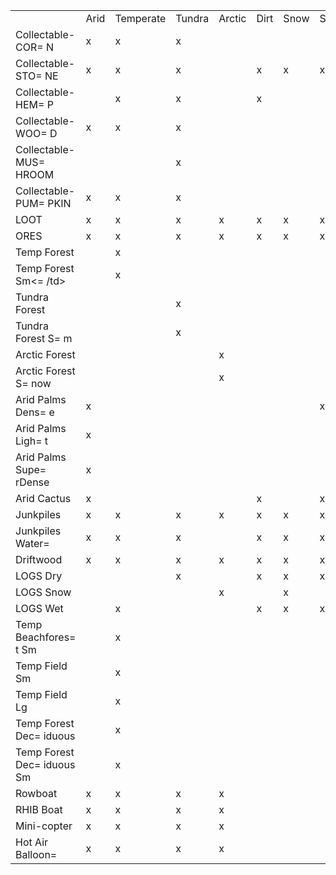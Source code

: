<table>
<tr height=3D19 style=3D'height:14.4pt'>
  <td height=3D19 class=3Dxl1525570 style=3D'height:14.4pt'></td>
  <td class=3Dxl6825570>Arid</td>
  <td class=3Dxl6825570>Temperate</td>
  <td class=3Dxl6825570>Tundra</td>
  <td class=3Dxl6825570>Arctic</td>
  <td class=3Dxl6725570>Dirt</td>
  <td class=3Dxl6725570>Snow</td>
  <td class=3Dxl6725570>Sand</td>
  <td class=3Dxl6725570>Rock</td>
  <td class=3Dxl6725570>Grass</td>
  <td class=3Dxl6725570>Forest</td>
  <td class=3Dxl6725570>Stones</td>
  <td class=3Dxl6725570>Gravel</td>
  <td class=3Dxl6625570>Allowed</td>
  <td class=3Dxl6525570></td>
  <td class=3Dxl6525570></td>
  <td class=3Dxl6525570></td>
  <td class=3Dxl1525570></td>
  <td class=3Dxl1525570></td>
  <td class=3Dxl1525570></td>
  <td class=3Dxl1525570></td>
  <td class=3Dxl1525570></td>
 </tr>
 <tr height=3D19 style=3D'height:14.4pt'>
  <td height=3D19 class=3Dxl1525570 style=3D'height:14.4pt'>Collectable-COR=
N</td>
  <td class=3Dxl6525570>x</td>
  <td class=3Dxl6525570>x</td>
  <td class=3Dxl6525570>x</td>
  <td class=3Dxl6525570></td>
  <td class=3Dxl6525570></td>
  <td class=3Dxl6525570></td>
  <td class=3Dxl6525570></td>
  <td class=3Dxl6525570></td>
  <td class=3Dxl6525570>x</td>
  <td class=3Dxl6525570>x</td>
  <td class=3Dxl6525570></td>
  <td class=3Dxl6525570></td>
  <td class=3Dxl6525570>Riverside</td>
  <td class=3Dxl6525570>Lakeside</td>
  <td class=3Dxl6525570></td>
  <td class=3Dxl6525570></td>
  <td class=3Dxl1525570></td>
  <td class=3Dxl1525570></td>
  <td class=3Dxl1525570></td>
  <td class=3Dxl1525570></td>
  <td class=3Dxl1525570></td>
 </tr>
 <tr height=3D19 style=3D'height:14.4pt'>
  <td height=3D19 class=3Dxl1525570 style=3D'height:14.4pt'>Collectable-STO=
NE</td>
  <td class=3Dxl6525570>x</td>
  <td class=3Dxl6525570>x</td>
  <td class=3Dxl6525570>x</td>
  <td class=3Dxl6525570></td>
  <td class=3Dxl6525570>x</td>
  <td class=3Dxl6525570>x</td>
  <td class=3Dxl6525570>x</td>
  <td class=3Dxl6525570></td>
  <td class=3Dxl6525570>x</td>
  <td class=3Dxl6525570>x</td>
  <td class=3Dxl6525570></td>
  <td class=3Dxl6525570></td>
  <td class=3Dxl6525570>Field</td>
  <td class=3Dxl6525570>Forest</td>
  <td class=3Dxl6525570></td>
  <td class=3Dxl6525570></td>
  <td class=3Dxl1525570></td>
  <td class=3Dxl1525570></td>
  <td class=3Dxl1525570></td>
  <td class=3Dxl1525570></td>
  <td class=3Dxl1525570></td>
 </tr>
 <tr height=3D19 style=3D'height:14.4pt'>
  <td height=3D19 class=3Dxl1525570 style=3D'height:14.4pt'>Collectable-HEM=
P</td>
  <td class=3Dxl6525570></td>
  <td class=3Dxl6525570>x</td>
  <td class=3Dxl6525570>x</td>
  <td class=3Dxl6525570></td>
  <td class=3Dxl6525570>x</td>
  <td class=3Dxl6525570></td>
  <td class=3Dxl6525570></td>
  <td class=3Dxl6525570></td>
  <td class=3Dxl6525570>x</td>
  <td class=3Dxl6525570>x</td>
  <td class=3Dxl6525570></td>
  <td class=3Dxl6525570></td>
  <td class=3Dxl6525570>Field</td>
  <td class=3Dxl6525570>Forest</td>
  <td class=3Dxl6525570></td>
  <td class=3Dxl6525570></td>
  <td class=3Dxl1525570></td>
  <td class=3Dxl1525570></td>
  <td class=3Dxl1525570></td>
  <td class=3Dxl1525570></td>
  <td class=3Dxl1525570></td>
 </tr>
 <tr height=3D19 style=3D'height:14.4pt'>
  <td height=3D19 class=3Dxl1525570 style=3D'height:14.4pt'>Collectable-WOO=
D</td>
  <td class=3Dxl6525570>x</td>
  <td class=3Dxl6525570>x</td>
  <td class=3Dxl6525570>x</td>
  <td class=3Dxl6525570></td>
  <td class=3Dxl6525570></td>
  <td class=3Dxl6525570></td>
  <td class=3Dxl6525570></td>
  <td class=3Dxl6525570></td>
  <td class=3Dxl6525570>x</td>
  <td class=3Dxl6525570>x</td>
  <td class=3Dxl6525570></td>
  <td class=3Dxl6525570></td>
  <td class=3Dxl6525570>Field</td>
  <td class=3Dxl6525570>Cliff</td>
  <td class=3Dxl6525570>Beachside</td>
  <td class=3Dxl6525570>Forestside</td>
  <td class=3Dxl6525570>Forest<span style=3D'mso-spacerun:yes'> </span></td>
  <td class=3Dxl6525570>Oceanside</td>
  <td class=3Dxl6525570>Riverside</td>
  <td class=3Dxl6525570>Lakeside</td>
  <td class=3Dxl6525570>Cliffside</td>
 </tr>
 <tr height=3D19 style=3D'height:14.4pt'>
  <td height=3D19 class=3Dxl1525570 style=3D'height:14.4pt'>Collectable-MUS=
HROOM</td>
  <td class=3Dxl6525570></td>
  <td class=3Dxl6525570></td>
  <td class=3Dxl6525570>x</td>
  <td class=3Dxl6525570></td>
  <td class=3Dxl6525570></td>
  <td class=3Dxl6525570></td>
  <td class=3Dxl6525570></td>
  <td class=3Dxl6525570></td>
  <td class=3Dxl6525570></td>
  <td class=3Dxl6525570>x</td>
  <td class=3Dxl6525570></td>
  <td class=3Dxl6525570></td>
  <td class=3Dxl6525570>Forest</td>
  <td class=3Dxl6525570></td>
  <td class=3Dxl6525570></td>
  <td class=3Dxl6525570></td>
  <td class=3Dxl1525570></td>
  <td class=3Dxl1525570></td>
  <td class=3Dxl1525570></td>
  <td class=3Dxl1525570></td>
  <td class=3Dxl1525570></td>
 </tr>
 <tr height=3D19 style=3D'height:14.4pt'>
  <td height=3D19 class=3Dxl1525570 style=3D'height:14.4pt'>Collectable-PUM=
PKIN</td>
  <td class=3Dxl6525570>x</td>
  <td class=3Dxl6525570>x</td>
  <td class=3Dxl6525570>x</td>
  <td class=3Dxl6525570></td>
  <td class=3Dxl6525570></td>
  <td class=3Dxl6525570></td>
  <td class=3Dxl6525570></td>
  <td class=3Dxl6525570></td>
  <td class=3Dxl6525570>x</td>
  <td class=3Dxl6525570>x</td>
  <td class=3Dxl6525570></td>
  <td class=3Dxl6525570></td>
  <td class=3Dxl6525570>Riverside</td>
  <td class=3Dxl6525570>Lakeside</td>
  <td class=3Dxl6525570></td>
  <td class=3Dxl6525570></td>
  <td class=3Dxl1525570></td>
  <td class=3Dxl1525570></td>
  <td class=3Dxl1525570></td>
  <td class=3Dxl1525570></td>
  <td class=3Dxl1525570></td>
 </tr>
 <tr height=3D19 style=3D'height:14.4pt'>
  <td height=3D19 class=3Dxl1525570 style=3D'height:14.4pt'>LOOT</td>
  <td class=3Dxl6525570>x</td>
  <td class=3Dxl6525570>x</td>
  <td class=3Dxl6525570>x</td>
  <td class=3Dxl6525570>x</td>
  <td class=3Dxl6525570>x</td>
  <td class=3Dxl6525570>x</td>
  <td class=3Dxl6525570>x</td>
  <td class=3Dxl6525570>x</td>
  <td class=3Dxl6525570>x</td>
  <td class=3Dxl6525570>x</td>
  <td class=3Dxl6525570>x</td>
  <td class=3Dxl6525570>x</td>
  <td class=3Dxl6525570>Monument</td>
  <td class=3Dxl6525570></td>
  <td class=3Dxl6525570></td>
  <td class=3Dxl6525570></td>
  <td class=3Dxl1525570></td>
  <td class=3Dxl1525570></td>
  <td class=3Dxl1525570></td>
  <td class=3Dxl1525570></td>
  <td class=3Dxl1525570></td>
 </tr>
 <tr height=3D19 style=3D'height:14.4pt'>
  <td height=3D19 class=3Dxl1525570 style=3D'height:14.4pt'>ORES</td>
  <td class=3Dxl6525570>x</td>
  <td class=3Dxl6525570>x</td>
  <td class=3Dxl6525570>x</td>
  <td class=3Dxl6525570>x</td>
  <td class=3Dxl6525570>x</td>
  <td class=3Dxl6525570>x</td>
  <td class=3Dxl6525570>x</td>
  <td class=3Dxl6525570>x</td>
  <td class=3Dxl6525570>x</td>
  <td class=3Dxl6525570>x</td>
  <td class=3Dxl6525570>x</td>
  <td class=3Dxl6525570>x</td>
  <td class=3Dxl6525570>Decor</td>
  <td class=3Dxl6525570>Cliffside</td>
  <td class=3Dxl6525570>Clutter</td>
  <td class=3Dxl6525570></td>
  <td class=3Dxl1525570></td>
  <td class=3Dxl1525570></td>
  <td class=3Dxl1525570></td>
  <td class=3Dxl1525570></td>
  <td class=3Dxl1525570></td>
 </tr>
 <tr height=3D19 style=3D'height:14.4pt'>
  <td height=3D19 class=3Dxl1525570 style=3D'height:14.4pt'>Temp Forest</td>
  <td class=3Dxl6525570></td>
  <td class=3Dxl6525570>x</td>
  <td class=3Dxl6525570></td>
  <td class=3Dxl6525570></td>
  <td class=3Dxl6525570></td>
  <td class=3Dxl6525570></td>
  <td class=3Dxl6525570></td>
  <td class=3Dxl6525570></td>
  <td class=3Dxl6525570>x</td>
  <td class=3Dxl6525570>x</td>
  <td class=3Dxl6525570></td>
  <td class=3Dxl6525570></td>
  <td class=3Dxl6525570>Forest<span style=3D'mso-spacerun:yes'> </span></td>
  <td class=3Dxl6525570>Decor</td>
  <td class=3Dxl6525570>Cliffside</td>
  <td class=3Dxl6525570>Clutter</td>
  <td class=3Dxl1525570></td>
  <td class=3Dxl1525570></td>
  <td class=3Dxl1525570></td>
  <td class=3Dxl1525570></td>
  <td class=3Dxl1525570></td>
 </tr>
 <tr height=3D19 style=3D'height:14.4pt'>
  <td height=3D19 class=3Dxl1525570 style=3D'height:14.4pt'>Temp Forest Sm<=
/td>
  <td class=3Dxl6525570></td>
  <td class=3Dxl6525570>x</td>
  <td class=3Dxl6525570></td>
  <td class=3Dxl6525570></td>
  <td class=3Dxl6525570></td>
  <td class=3Dxl6525570></td>
  <td class=3Dxl6525570></td>
  <td class=3Dxl6525570></td>
  <td class=3Dxl6525570>x</td>
  <td class=3Dxl6525570>x</td>
  <td class=3Dxl6525570></td>
  <td class=3Dxl6525570></td>
  <td class=3Dxl6525570>Forest<span style=3D'mso-spacerun:yes'> </span></td>
  <td class=3Dxl6525570>Decor</td>
  <td class=3Dxl6525570>Cliffside</td>
  <td class=3Dxl6525570>Clutter</td>
  <td class=3Dxl1525570></td>
  <td class=3Dxl1525570></td>
  <td class=3Dxl1525570></td>
  <td class=3Dxl1525570></td>
  <td class=3Dxl1525570></td>
 </tr>
 <tr height=3D19 style=3D'height:14.4pt'>
  <td height=3D19 class=3Dxl1525570 style=3D'height:14.4pt'>Tundra Forest</=
td>
  <td class=3Dxl6525570></td>
  <td class=3Dxl6525570></td>
  <td class=3Dxl6525570>x</td>
  <td class=3Dxl6525570></td>
  <td class=3Dxl6525570></td>
  <td class=3Dxl6525570></td>
  <td class=3Dxl6525570></td>
  <td class=3Dxl6525570></td>
  <td class=3Dxl6525570></td>
  <td class=3Dxl6525570>x</td>
  <td class=3Dxl6525570></td>
  <td class=3Dxl6525570></td>
  <td class=3Dxl6525570>Forest</td>
  <td class=3Dxl6525570>Decor</td>
  <td class=3Dxl6525570>Cliffside</td>
  <td class=3Dxl6525570>Clutter</td>
  <td class=3Dxl1525570></td>
  <td class=3Dxl1525570></td>
  <td class=3Dxl1525570></td>
  <td class=3Dxl1525570></td>
  <td class=3Dxl1525570></td>
 </tr>
 <tr height=3D19 style=3D'height:14.4pt'>
  <td height=3D19 class=3Dxl1525570 style=3D'height:14.4pt'>Tundra Forest S=
m</td>
  <td class=3Dxl6525570></td>
  <td class=3Dxl6525570></td>
  <td class=3Dxl6525570>x</td>
  <td class=3Dxl6525570></td>
  <td class=3Dxl6525570></td>
  <td class=3Dxl6525570></td>
  <td class=3Dxl6525570></td>
  <td class=3Dxl6525570></td>
  <td class=3Dxl6525570>x</td>
  <td class=3Dxl6525570>x</td>
  <td class=3Dxl6525570></td>
  <td class=3Dxl6525570></td>
  <td class=3Dxl6525570>Forest</td>
  <td class=3Dxl6525570>Decor</td>
  <td class=3Dxl6525570>Cliffside</td>
  <td class=3Dxl6525570>Clutter</td>
  <td class=3Dxl1525570></td>
  <td class=3Dxl1525570></td>
  <td class=3Dxl1525570></td>
  <td class=3Dxl1525570></td>
  <td class=3Dxl1525570></td>
 </tr>
 <tr height=3D19 style=3D'height:14.4pt'>
  <td height=3D19 class=3Dxl1525570 style=3D'height:14.4pt'>Arctic Forest</=
td>
  <td class=3Dxl6525570></td>
  <td class=3Dxl6525570></td>
  <td class=3Dxl6525570></td>
  <td class=3Dxl6525570>x</td>
  <td class=3Dxl6525570></td>
  <td class=3Dxl6525570></td>
  <td class=3Dxl6525570></td>
  <td class=3Dxl6525570></td>
  <td class=3Dxl6525570>x</td>
  <td class=3Dxl6525570></td>
  <td class=3Dxl6525570></td>
  <td class=3Dxl6525570></td>
  <td class=3Dxl6525570>Field<span style=3D'mso-spacerun:yes'> </span></td>
  <td class=3Dxl6525570>Cliffside</td>
  <td class=3Dxl6525570></td>
  <td class=3Dxl6525570></td>
  <td class=3Dxl1525570></td>
  <td class=3Dxl1525570></td>
  <td class=3Dxl1525570></td>
  <td class=3Dxl1525570></td>
  <td class=3Dxl1525570></td>
 </tr>
 <tr height=3D19 style=3D'height:14.4pt'>
  <td height=3D19 class=3Dxl1525570 style=3D'height:14.4pt'>Arctic Forest S=
now</td>
  <td class=3Dxl6525570></td>
  <td class=3Dxl6525570></td>
  <td class=3Dxl6525570></td>
  <td class=3Dxl6525570>x</td>
  <td class=3Dxl6525570></td>
  <td class=3Dxl6525570></td>
  <td class=3Dxl6525570></td>
  <td class=3Dxl6525570></td>
  <td class=3Dxl6525570></td>
  <td class=3Dxl6525570>x</td>
  <td class=3Dxl6525570></td>
  <td class=3Dxl6525570></td>
  <td class=3Dxl6525570>Forest</td>
  <td class=3Dxl6525570></td>
  <td class=3Dxl6525570></td>
  <td class=3Dxl6525570></td>
  <td class=3Dxl1525570></td>
  <td class=3Dxl1525570></td>
  <td class=3Dxl1525570></td>
  <td class=3Dxl1525570></td>
  <td class=3Dxl1525570></td>
 </tr>
 <tr height=3D19 style=3D'height:14.4pt'>
  <td height=3D19 class=3Dxl1525570 style=3D'height:14.4pt'>Arid Palms Dens=
e</td>
  <td class=3Dxl6525570>x</td>
  <td class=3Dxl6525570></td>
  <td class=3Dxl6525570></td>
  <td class=3Dxl6525570></td>
  <td class=3Dxl6525570></td>
  <td class=3Dxl6525570></td>
  <td class=3Dxl6525570>x</td>
  <td class=3Dxl6525570></td>
  <td class=3Dxl6525570>x</td>
  <td class=3Dxl6525570></td>
  <td class=3Dxl6525570></td>
  <td class=3Dxl6525570></td>
  <td class=3Dxl6525570>Field</td>
  <td class=3Dxl6525570>Beachside</td>
  <td class=3Dxl6525570>River</td>
  <td class=3Dxl6525570>Riverside</td>
  <td class=3Dxl6525570>Lake</td>
  <td class=3Dxl6525570>Lakeside</td>
  <td class=3Dxl1525570></td>
  <td class=3Dxl1525570></td>
  <td class=3Dxl1525570></td>
 </tr>
 <tr height=3D19 style=3D'height:14.4pt'>
  <td height=3D19 class=3Dxl1525570 style=3D'height:14.4pt'>Arid Palms Ligh=
t</td>
  <td class=3Dxl6525570>x</td>
  <td class=3Dxl6525570></td>
  <td class=3Dxl6525570></td>
  <td class=3Dxl6525570></td>
  <td class=3Dxl6525570></td>
  <td class=3Dxl6525570></td>
  <td class=3Dxl6525570></td>
  <td class=3Dxl6525570></td>
  <td class=3Dxl6525570>x</td>
  <td class=3Dxl6525570></td>
  <td class=3Dxl6525570></td>
  <td class=3Dxl6525570></td>
  <td class=3Dxl6525570>Field</td>
  <td class=3Dxl6525570>Cliff<span style=3D'mso-spacerun:yes'> </span></td>
  <td class=3Dxl6525570>Beachside</td>
  <td class=3Dxl6525570>Forestside</td>
  <td class=3Dxl6525570>Riverside</td>
  <td class=3Dxl6525570>Lakeside</td>
  <td class=3Dxl1525570></td>
  <td class=3Dxl1525570></td>
  <td class=3Dxl1525570></td>
 </tr>
 <tr height=3D19 style=3D'height:14.4pt'>
  <td height=3D19 class=3Dxl1525570 style=3D'height:14.4pt'>Arid Palms Supe=
rDense</td>
  <td class=3Dxl6525570>x</td>
  <td class=3Dxl6525570></td>
  <td class=3Dxl6525570></td>
  <td class=3Dxl6525570></td>
  <td class=3Dxl6525570></td>
  <td class=3Dxl6525570></td>
  <td class=3Dxl6525570></td>
  <td class=3Dxl6525570></td>
  <td class=3Dxl6525570></td>
  <td class=3Dxl6525570>x</td>
  <td class=3Dxl6525570></td>
  <td class=3Dxl6525570></td>
  <td class=3Dxl6525570>Beachside</td>
  <td class=3Dxl6525570>Forest</td>
  <td class=3Dxl6525570>Lakeside</td>
  <td class=3Dxl6525570>Cliffside</td>
  <td class=3Dxl1525570></td>
  <td class=3Dxl1525570></td>
  <td class=3Dxl1525570></td>
  <td class=3Dxl1525570></td>
  <td class=3Dxl1525570></td>
 </tr>
 <tr height=3D19 style=3D'height:14.4pt'>
  <td height=3D19 class=3Dxl1525570 style=3D'height:14.4pt'>Arid Cactus</td>
  <td class=3Dxl6525570>x</td>
  <td class=3Dxl6525570></td>
  <td class=3Dxl6525570></td>
  <td class=3Dxl6525570></td>
  <td class=3Dxl6525570>x</td>
  <td class=3Dxl6525570></td>
  <td class=3Dxl6525570>x</td>
  <td class=3Dxl6525570></td>
  <td class=3Dxl6525570></td>
  <td class=3Dxl6525570></td>
  <td class=3Dxl6525570></td>
  <td class=3Dxl6525570></td>
  <td class=3Dxl6525570>Field</td>
  <td class=3Dxl6525570></td>
  <td class=3Dxl6525570></td>
  <td class=3Dxl6525570></td>
  <td class=3Dxl1525570></td>
  <td class=3Dxl1525570></td>
  <td class=3Dxl1525570></td>
  <td class=3Dxl1525570></td>
  <td class=3Dxl1525570></td>
 </tr>
 <tr height=3D19 style=3D'height:14.4pt'>
  <td height=3D19 class=3Dxl1525570 style=3D'height:14.4pt'>Junkpiles</td>
  <td class=3Dxl6525570>x</td>
  <td class=3Dxl6525570>x</td>
  <td class=3Dxl6525570>x</td>
  <td class=3Dxl6525570>x</td>
  <td class=3Dxl6525570>x</td>
  <td class=3Dxl6525570>x</td>
  <td class=3Dxl6525570>x</td>
  <td class=3Dxl6525570>x</td>
  <td class=3Dxl6525570>x</td>
  <td class=3Dxl6525570>x</td>
  <td class=3Dxl6525570>x</td>
  <td class=3Dxl6525570>x</td>
  <td class=3Dxl6525570>Roadside</td>
  <td class=3Dxl6525570>Powerline</td>
  <td class=3Dxl6525570></td>
  <td class=3Dxl6525570></td>
  <td class=3Dxl1525570></td>
  <td class=3Dxl1525570></td>
  <td class=3Dxl1525570></td>
  <td class=3Dxl1525570></td>
  <td class=3Dxl1525570></td>
 </tr>
 <tr height=3D19 style=3D'height:14.4pt'>
  <td height=3D19 class=3Dxl1525570 style=3D'height:14.4pt'>Junkpiles Water=
</td>
  <td class=3Dxl6525570>x</td>
  <td class=3Dxl6525570>x</td>
  <td class=3Dxl6525570>x</td>
  <td class=3Dxl6525570></td>
  <td class=3Dxl6525570>x</td>
  <td class=3Dxl6525570>x</td>
  <td class=3Dxl6525570>x</td>
  <td class=3Dxl6525570>x</td>
  <td class=3Dxl6525570>x</td>
  <td class=3Dxl6525570>x</td>
  <td class=3Dxl6525570>x</td>
  <td class=3Dxl6525570>x</td>
  <td class=3Dxl6525570>Offshore</td>
  <td class=3Dxl6525570></td>
  <td class=3Dxl6525570></td>
  <td class=3Dxl6525570></td>
  <td class=3Dxl1525570></td>
  <td class=3Dxl1525570></td>
  <td class=3Dxl1525570></td>
  <td class=3Dxl1525570></td>
  <td class=3Dxl1525570></td>
 </tr>
 <tr height=3D19 style=3D'height:14.4pt'>
  <td height=3D19 class=3Dxl1525570 style=3D'height:14.4pt'>Driftwood</td>
  <td class=3Dxl6525570>x</td>
  <td class=3Dxl6525570>x</td>
  <td class=3Dxl6525570>x</td>
  <td class=3Dxl6525570>x</td>
  <td class=3Dxl6525570>x</td>
  <td class=3Dxl6525570>x</td>
  <td class=3Dxl6525570>x</td>
  <td class=3Dxl6525570>x</td>
  <td class=3Dxl6525570>x</td>
  <td class=3Dxl6525570>x</td>
  <td class=3Dxl6525570>x</td>
  <td class=3Dxl6525570>x</td>
  <td class=3Dxl6525570>Beach<span style=3D'mso-spacerun:yes'> </span></td>
  <td class=3Dxl6525570></td>
  <td class=3Dxl6525570></td>
  <td class=3Dxl6525570></td>
  <td class=3Dxl1525570></td>
  <td class=3Dxl1525570></td>
  <td class=3Dxl1525570></td>
  <td class=3Dxl1525570></td>
  <td class=3Dxl1525570></td>
 </tr>
 <tr height=3D19 style=3D'height:14.4pt'>
  <td height=3D19 class=3Dxl1525570 style=3D'height:14.4pt'>LOGS Dry</td>
  <td class=3Dxl6525570></td>
  <td class=3Dxl6525570></td>
  <td class=3Dxl6525570>x</td>
  <td class=3Dxl6525570></td>
  <td class=3Dxl6525570>x</td>
  <td class=3Dxl6525570>x</td>
  <td class=3Dxl6525570>x</td>
  <td class=3Dxl6525570>x</td>
  <td class=3Dxl6525570>x</td>
  <td class=3Dxl6525570>x</td>
  <td class=3Dxl6525570>x</td>
  <td class=3Dxl6525570>x</td>
  <td class=3Dxl6525570>Forest</td>
  <td class=3Dxl6525570>Forestside</td>
  <td class=3Dxl6525570></td>
  <td class=3Dxl6525570></td>
  <td class=3Dxl1525570></td>
  <td class=3Dxl1525570></td>
  <td class=3Dxl1525570></td>
  <td class=3Dxl1525570></td>
  <td class=3Dxl1525570></td>
 </tr>
 <tr height=3D19 style=3D'height:14.4pt'>
  <td height=3D19 class=3Dxl1525570 style=3D'height:14.4pt'>LOGS Snow</td>
  <td class=3Dxl6525570></td>
  <td class=3Dxl6525570></td>
  <td class=3Dxl6525570></td>
  <td class=3Dxl6525570>x</td>
  <td class=3Dxl6525570></td>
  <td class=3Dxl6525570>x</td>
  <td class=3Dxl6525570></td>
  <td class=3Dxl6525570></td>
  <td class=3Dxl6525570></td>
  <td class=3Dxl6525570></td>
  <td class=3Dxl6525570></td>
  <td class=3Dxl6525570></td>
  <td class=3Dxl6525570>Forest</td>
  <td class=3Dxl6525570>Forestside</td>
  <td class=3Dxl6525570></td>
  <td class=3Dxl6525570></td>
  <td class=3Dxl1525570></td>
  <td class=3Dxl1525570></td>
  <td class=3Dxl1525570></td>
  <td class=3Dxl1525570></td>
  <td class=3Dxl1525570></td>
 </tr>
 <tr height=3D19 style=3D'height:14.4pt'>
  <td height=3D19 class=3Dxl1525570 style=3D'height:14.4pt'>LOGS Wet</td>
  <td class=3Dxl6525570></td>
  <td class=3Dxl6525570>x</td>
  <td class=3Dxl6525570></td>
  <td class=3Dxl6525570></td>
  <td class=3Dxl6525570>x</td>
  <td class=3Dxl6525570>x</td>
  <td class=3Dxl6525570>x</td>
  <td class=3Dxl6525570>x</td>
  <td class=3Dxl6525570>x</td>
  <td class=3Dxl6525570>x</td>
  <td class=3Dxl6525570>x</td>
  <td class=3Dxl6525570>x</td>
  <td class=3Dxl6525570>Forest</td>
  <td class=3Dxl6525570>Forestside</td>
  <td class=3Dxl6525570></td>
  <td class=3Dxl6525570></td>
  <td class=3Dxl1525570></td>
  <td class=3Dxl1525570></td>
  <td class=3Dxl1525570></td>
  <td class=3Dxl1525570></td>
  <td class=3Dxl1525570></td>
 </tr>
 <tr height=3D19 style=3D'height:14.4pt'>
  <td height=3D19 class=3Dxl1525570 style=3D'height:14.4pt'>Temp Beachfores=
t Sm</td>
  <td class=3Dxl6525570></td>
  <td class=3Dxl6525570>x</td>
  <td class=3Dxl6525570></td>
  <td class=3Dxl6525570></td>
  <td class=3Dxl6525570></td>
  <td class=3Dxl6525570></td>
  <td class=3Dxl6525570></td>
  <td class=3Dxl6525570></td>
  <td class=3Dxl6525570>x</td>
  <td class=3Dxl6525570></td>
  <td class=3Dxl6525570></td>
  <td class=3Dxl6525570></td>
  <td class=3Dxl6525570>Beachside</td>
  <td class=3Dxl6525570>Riverside</td>
  <td class=3Dxl6525570>Lakeside</td>
  <td class=3Dxl6525570></td>
  <td class=3Dxl1525570></td>
  <td class=3Dxl1525570></td>
  <td class=3Dxl1525570></td>
  <td class=3Dxl1525570></td>
  <td class=3Dxl1525570></td>
 </tr>
 <tr height=3D19 style=3D'height:14.4pt'>
  <td height=3D19 class=3Dxl1525570 style=3D'height:14.4pt'>Temp Field Sm</=
td>
  <td class=3Dxl6525570></td>
  <td class=3Dxl6525570>x</td>
  <td class=3Dxl6525570></td>
  <td class=3Dxl6525570></td>
  <td class=3Dxl6525570></td>
  <td class=3Dxl6525570></td>
  <td class=3Dxl6525570></td>
  <td class=3Dxl6525570></td>
  <td class=3Dxl6525570>x</td>
  <td class=3Dxl6525570></td>
  <td class=3Dxl6525570></td>
  <td class=3Dxl6525570></td>
  <td class=3Dxl6525570>Field</td>
  <td class=3Dxl6525570>Cliffside</td>
  <td class=3Dxl6525570></td>
  <td class=3Dxl6525570></td>
  <td class=3Dxl1525570></td>
  <td class=3Dxl1525570></td>
  <td class=3Dxl1525570></td>
  <td class=3Dxl1525570></td>
  <td class=3Dxl1525570></td>
 </tr>
 <tr height=3D19 style=3D'height:14.4pt'>
  <td height=3D19 class=3Dxl1525570 style=3D'height:14.4pt'>Temp Field Lg</=
td>
  <td class=3Dxl6525570></td>
  <td class=3Dxl6525570>x</td>
  <td class=3Dxl6525570></td>
  <td class=3Dxl6525570></td>
  <td class=3Dxl6525570></td>
  <td class=3Dxl6525570></td>
  <td class=3Dxl6525570></td>
  <td class=3Dxl6525570></td>
  <td class=3Dxl6525570>x</td>
  <td class=3Dxl6525570></td>
  <td class=3Dxl6525570></td>
  <td class=3Dxl6525570></td>
  <td class=3Dxl6525570>Field</td>
  <td class=3Dxl6525570>Decor</td>
  <td class=3Dxl6525570>Cliffside</td>
  <td class=3Dxl6525570>Hilltop</td>
  <td class=3Dxl1525570></td>
  <td class=3Dxl1525570></td>
  <td class=3Dxl1525570></td>
  <td class=3Dxl1525570></td>
  <td class=3Dxl1525570></td>
 </tr>
 <tr height=3D19 style=3D'height:14.4pt'>
  <td height=3D19 class=3Dxl1525570 style=3D'height:14.4pt'>Temp Forest Dec=
iduous</td>
  <td class=3Dxl6525570></td>
  <td class=3Dxl6525570>x</td>
  <td class=3Dxl6525570></td>
  <td class=3Dxl6525570></td>
  <td class=3Dxl6525570></td>
  <td class=3Dxl6525570></td>
  <td class=3Dxl6525570></td>
  <td class=3Dxl6525570></td>
  <td class=3Dxl6525570>x</td>
  <td class=3Dxl6525570></td>
  <td class=3Dxl6525570></td>
  <td class=3Dxl6525570></td>
  <td class=3Dxl6525570>Field</td>
  <td class=3Dxl6525570>Decor</td>
  <td class=3Dxl6525570>Cliffside</td>
  <td class=3Dxl6525570>Hilltop</td>
  <td class=3Dxl1525570></td>
  <td class=3Dxl1525570></td>
  <td class=3Dxl1525570></td>
  <td class=3Dxl1525570></td>
  <td class=3Dxl1525570></td>
 </tr>
 <tr height=3D19 style=3D'height:14.4pt'>
  <td height=3D19 class=3Dxl1525570 style=3D'height:14.4pt'>Temp Forest Dec=
iduous Sm</td>
  <td class=3Dxl6525570></td>
  <td class=3Dxl6525570>x</td>
  <td class=3Dxl6525570></td>
  <td class=3Dxl6525570></td>
  <td class=3Dxl6525570></td>
  <td class=3Dxl6525570></td>
  <td class=3Dxl6525570></td>
  <td class=3Dxl6525570></td>
  <td class=3Dxl6525570>x</td>
  <td class=3Dxl6525570>x</td>
  <td class=3Dxl6525570></td>
  <td class=3Dxl6525570></td>
  <td class=3Dxl6525570>Forest</td>
  <td class=3Dxl6525570>Decor</td>
  <td class=3Dxl6525570>Cliffside</td>
  <td class=3Dxl6525570>Clutter</td>
  <td class=3Dxl1525570></td>
  <td class=3Dxl1525570></td>
  <td class=3Dxl1525570></td>
  <td class=3Dxl1525570></td>
  <td class=3Dxl1525570></td>
 </tr>
 <tr class=3Dxl6925570 height=3D19 style=3D'height:14.4pt'>
  <td height=3D19 class=3Dxl6925570 style=3D'height:14.4pt'>Rowboat</td>
  <td class=3Dxl6625570>x</td>
  <td class=3Dxl6625570>x</td>
  <td class=3Dxl6625570>x</td>
  <td class=3Dxl6625570>x</td>
  <td class=3Dxl6625570>&nbsp;</td>
  <td class=3Dxl6625570>&nbsp;</td>
  <td class=3Dxl6625570>&nbsp;</td>
  <td class=3Dxl6625570>&nbsp;</td>
  <td class=3Dxl6625570>&nbsp;</td>
  <td class=3Dxl6625570>&nbsp;</td>
  <td class=3Dxl6625570>&nbsp;</td>
  <td class=3Dxl6625570>&nbsp;</td>
  <td class=3Dxl6625570>Beachside</td>
  <td class=3Dxl6625570>Oceanside</td>
  <td class=3Dxl6625570>&nbsp;</td>
  <td class=3Dxl6625570>&nbsp;</td>
  <td class=3Dxl6925570>&nbsp;</td>
  <td class=3Dxl6925570>&nbsp;</td>
  <td class=3Dxl6925570>&nbsp;</td>
  <td class=3Dxl6925570>&nbsp;</td>
  <td class=3Dxl6925570>&nbsp;</td>
 </tr>
 <tr class=3Dxl6925570 height=3D19 style=3D'height:14.4pt'>
  <td height=3D19 class=3Dxl6925570 style=3D'height:14.4pt'>RHIB Boat</td>
  <td class=3Dxl6625570>x</td>
  <td class=3Dxl6625570>x</td>
  <td class=3Dxl6625570>x</td>
  <td class=3Dxl6625570>x</td>
  <td class=3Dxl6625570>&nbsp;</td>
  <td class=3Dxl6625570>&nbsp;</td>
  <td class=3Dxl6625570>&nbsp;</td>
  <td class=3Dxl6625570>&nbsp;</td>
  <td class=3Dxl6625570>&nbsp;</td>
  <td class=3Dxl6625570>&nbsp;</td>
  <td class=3Dxl6625570>&nbsp;</td>
  <td class=3Dxl6625570>&nbsp;</td>
  <td class=3Dxl6625570>Offshore</td>
  <td class=3Dxl6625570>&nbsp;</td>
  <td class=3Dxl6625570>&nbsp;</td>
  <td class=3Dxl6625570>&nbsp;</td>
  <td class=3Dxl6925570>&nbsp;</td>
  <td class=3Dxl6925570>&nbsp;</td>
  <td class=3Dxl6925570>&nbsp;</td>
  <td class=3Dxl6925570>&nbsp;</td>
  <td class=3Dxl6925570>&nbsp;</td>
 </tr>
 <tr class=3Dxl6925570 height=3D19 style=3D'height:14.4pt'>
  <td height=3D19 class=3Dxl6925570 style=3D'height:14.4pt'>Mini-copter</td>
  <td class=3Dxl6625570>x</td>
  <td class=3Dxl6625570>x</td>
  <td class=3Dxl6625570>x</td>
  <td class=3Dxl6625570>x</td>
  <td class=3Dxl6625570>&nbsp;</td>
  <td class=3Dxl6625570>&nbsp;</td>
  <td class=3Dxl6625570>&nbsp;</td>
  <td class=3Dxl6625570>&nbsp;</td>
  <td class=3Dxl6625570>&nbsp;</td>
  <td class=3Dxl6625570>&nbsp;</td>
  <td class=3Dxl6625570>&nbsp;</td>
  <td class=3Dxl6625570>&nbsp;</td>
  <td class=3Dxl6625570>Roadside</td>
  <td class=3Dxl6625570>&nbsp;</td>
  <td class=3Dxl6625570>&nbsp;</td>
  <td class=3Dxl6625570>&nbsp;</td>
  <td class=3Dxl6925570>&nbsp;</td>
  <td class=3Dxl6925570>&nbsp;</td>
  <td class=3Dxl6925570>&nbsp;</td>
  <td class=3Dxl6925570>&nbsp;</td>
  <td class=3Dxl6925570>&nbsp;</td>
 </tr>
 <tr class=3Dxl6925570 height=3D19 style=3D'height:14.4pt'>
  <td height=3D19 class=3Dxl6925570 style=3D'height:14.4pt'>Hot Air Balloon=
</td>
  <td class=3Dxl6625570>x</td>
  <td class=3Dxl6625570>x</td>
  <td class=3Dxl6625570>x</td>
  <td class=3Dxl6625570>x</td>
  <td class=3Dxl6625570>&nbsp;</td>
  <td class=3Dxl6625570>&nbsp;</td>
  <td class=3Dxl6625570>&nbsp;</td>
  <td class=3Dxl6625570>&nbsp;</td>
  <td class=3Dxl6625570>&nbsp;</td>
  <td class=3Dxl6625570>&nbsp;</td>
  <td class=3Dxl6625570>&nbsp;</td>
  <td class=3Dxl6625570>&nbsp;</td>
  <td class=3Dxl6625570>Field</td>
  <td class=3Dxl6625570>&nbsp;</td>
  <td class=3Dxl6625570>&nbsp;</td>
  <td class=3Dxl6625570>&nbsp;</td>
  <td class=3Dxl6925570>&nbsp;</td>
  <td class=3Dxl6925570>&nbsp;</td>
  <td class=3Dxl6925570>&nbsp;</td>
  <td class=3Dxl6925570>&nbsp;</td>
  <td class=3Dxl6925570>&nbsp;</td>
 </tr>
 </table>
